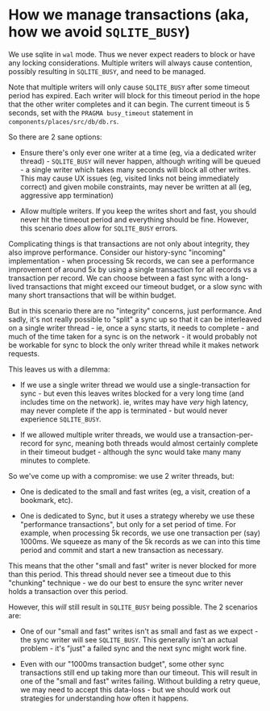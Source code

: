# How we manage transactions (aka, how we avoid `SQLITE_BUSY`)

We use sqlite in `wal` mode. Thus we never expect readers to block or have any locking considerations. Multiple writers will always cause contention, possibly resulting in `SQLITE_BUSY`, and need to be managed.

Note that multiple writers will only cause `SQLITE_BUSY` after some timeout period has expired. Each writer will block for this timeout period in the hope that the other writer completes and it can begin. The current timeout is 5 seconds, set with the `PRAGMA busy_timeout` statement in `components/places/src/db/db.rs`.

So there are 2 sane options:

* Ensure there's only ever one writer at a time (eg, via a dedicated writer thread) - `SQLITE_BUSY` will never happen, although writing will be queued - a single writer which takes many seconds will block all other writes. This may cause UX issues (eg, visited links not being immediately correct) and given mobile constraints, may never be written at all (eg, aggressive app termination)

* Allow multiple writers. If you keep the writes short and fast, you should never hit the timeout period and everything should be fine. However, this scenario *does* allow for `SQLITE_BUSY` errors.

Complicating things is that transactions are not only about integrity, they also improve performance. Consider our history-sync "incoming" implementation - when processing 5k records, we can see a performance improvement of around 5x by using a single transaction for all records vs a transaction per record. We can choose between a fast sync with a long-lived transactions that might exceed our timeout budget, or a slow sync with many short transactions that will be within budget.

But in this scenario there are no "integrity" concerns, just performance. And sadly, it's not really possible to "split" a sync up so that it can be interleaved on a single writer thread - ie, once a sync starts, it needs to complete - and much of the time taken for a sync is on the network - it would probably not be workable for sync to block the only writer thread while it makes network requests.

This leaves us with a dilemma:

* If we use a single writer thread we would use a single-transaction for sync - but even this leaves writes blocked for a very long time (and includes time on the network). ie, writes may have *very* high latency, may never complete if the app is terminated - but would never experience `SQLITE_BUSY`.

* If we allowed multiple writer threads, we would use a transaction-per-record for sync, meaning both threads would almost certainly complete in their timeout budget - although the sync would take many many minutes to complete.

So we've come up with a compromise: we use 2 writer threads, but:

* One is dedicated to the small and fast writes (eg, a visit, creation of a bookmark, etc).

* One is dedicated to Sync, but it uses a strategy whereby we use these "performance transactions", but only for a set period of time. For example, when processing 5k records, we use one transaction per (say) 1000ms. We squeeze as many of the 5k records as we can into this time period and commit and start a new transaction as necessary.

This means that the other "small and fast" writer is never blocked for more than this period. This thread should never see a timeout due to this "chunking" technique - we do our best to ensure the sync writer never holds a transaction over this period.

However, this *will* still result in `SQLITE_BUSY` being possible. The 2 scenarios are:

* One of our "small and fast" writes isn't as small and fast as we expect - the sync writer will see `SQLITE_BUSY`. This generally isn't an actual problem - it's "just" a failed sync and the next sync might work fine.

* Even with our "1000ms transaction budget", some other sync transactions still end up taking more than our timeout. This will result in one of the "small and fast" writes failing. Without building a retry queue, we may need to accept this data-loss - but we should work out strategies for understanding how often it happens.
